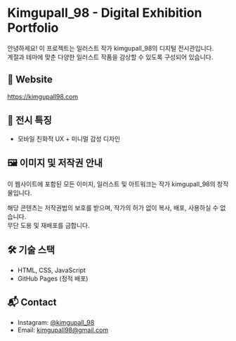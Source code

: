 # Kimgupall_98 - Digital Exhibition Portfolio

안녕하세요! 이 프로젝트는 일러스트 작가 kimgupall_98의 디지털 전시관입니다.  
계절과 테마에 맞춘 다양한 일러스트 작품을 감상할 수 있도록 구성되어 있습니다.

## 🔗 Website
https://kimgupall98.com

## 🎨 전시 특징
- 모바일 친화적 UX + 미니멀 감성 디자인

## 🖼 이미지 및 저작권 안내

이 웹사이트에 포함된 모든 이미지, 일러스트 및 아트워크는 작가 kimgupall_98의 창작물입니다.

해당 콘텐츠는 저작권법의 보호를 받으며, 작가의 허가 없이 복사, 배포, 사용하실 수 없습니다.  
무단 도용 및 재배포를 금합니다.

## 🛠 기술 스택
- HTML, CSS, JavaScript
- GitHub Pages (정적 배포)

## 📬 Contact
- Instagram: [@kimgupall_98](https://www.instagram.com/kimgupall_98)
- Email: kimgupall98@gmail.com
